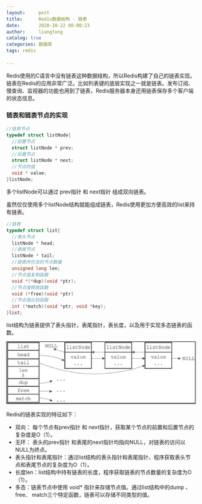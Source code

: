 ```yaml
---
layout:     post
title:      Redis数据结构 - 链表
date:       2020-10-22 08:00:23
author:     liangtong
catalog: true
categories: 数据库
tags: redis

---
```



Redis使用的C语言中没有链表这种数据结构，所以Redis构建了自己的链表实现。
链表在Redis的应用非常广泛。比如列表键的底层实现之一就是链表。发布订阅、慢查询、监视器的功能也用到了链表，Redis服务器本身还用链表保存多个客户端的状态信息。





### 链表和链表节点的实现

```C
//链表节点
typedef struct listNode{
  //前置节点
  struct listNode * prev;
  //后置节点
  struct listNode * next;
  //节点的值
  void * value;
}listNode;
```

多个listNode可以通过 prev指针 和 next指针 组成双向链表。

虽然仅仅使用多个listNode结构就能组成链表，Redis使用更加方便高效的list来持有链表。

```C
//链表
typedef struct list{
  //表头节点
  listNode * head;
  //表尾节点
  listNode * tail;
  //链表所包含的节点数量
  unsigned long len;
  //节点值复制函数
  void *(*dup)(void *ptr);
  //节点值释放函数
  void (*free)(void *ptr)
  //节点值比较函数
  int (*match)(void *ptr, void *key);
}list;
```

list结构为链表提供了表头指针，表尾指针，表长度，以及用于实现多态链表的函数。

![](/post/db/20201022/redis_list.png)



Redis的链表实现的特征如下：

+ 双向： 每个节点有prev指针 和 next指针，获取某个节点的前置和后置节点的复杂度是O（1）。
+ 无环： 表头的prev指针 和表尾的next指针均指向NULL，对链表的访问以NULL为终点。
+ 表头指针和表尾指针：通过list结构的表头指针和表尾指针，程序获取表头节点和表尾节点的复杂度为O（1）。
+ 长度len：list结构中持有链表的长度，程序获取链表的节点数量的复杂度为O（1）。
+ 多态：链表节点中使用 void* 指针来存储节点值。通过list结构中的dump 、free、 match三个特定函数，链表可以存储不同类型的值。





